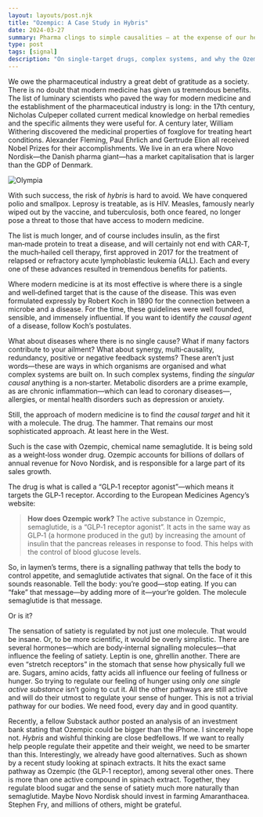 ```yaml
---
layout: layouts/post.njk
title: "Ozempic: A Case Study in Hybris"
date: 2024-03-27
summary: Pharma clings to simple causalities — at the expense of our health.
type: post
tags: [signal]
description: "On single-target drugs, complex systems, and why the Ozempic narrative risks oversimplifying biology."
---
```


We owe the pharmaceutical industry a great debt of gratitude as a society. There is no doubt that modern medicine has given us tremendous benefits. The list of luminary scientists who paved the way for modern medicine and the establishment of the pharmaceutical industry is long: in the 17th century, Nicholas Culpeper collated current medical knowledge on herbal remedies and the specific ailments they were useful for. A century later, William Withering discovered the medicinal properties of foxglove for treating heart conditions. Alexander Fleming, Paul Ehrlich and Gertrude Elion all received Nobel Prizes for their accomplishments. We live in an era where Novo Nordisk—the Danish pharma giant—has a market capitalisation that is larger than the GDP of Denmark.


![Olympia](/images/olympia.jpg)


With such success, the risk of *hybris* is hard to avoid. We have conquered polio and smallpox. Leprosy is treatable, as is HIV. Measles, famously nearly wiped out by the vaccine, and tuberculosis, both once feared, no longer pose a threat to those that have access to modern medicine.

The list is much longer, and of course includes insulin, as the first man‑made protein to treat a disease, and will certainly not end with CAR‑T, the much‑hailed cell therapy, first approved in 2017 for the treatment of relapsed or refractory acute lymphoblastic leukemia (ALL). Each and every one of these advances resulted in tremendous benefits for patients.

Where modern medicine is at its most effective is where there is a single and well‑defined target that is the cause of the disease. This was even formulated expressly by Robert Koch in 1890 for the connection between a microbe and a disease. For the time, these guidelines were well founded, sensible, and immensely influential. If you want to identify *the causal agent* of a disease, follow Koch’s postulates.

What about diseases where there is no single cause? What if many factors contribute to your ailment? What about synergy, multi‑causality, redundancy, positive or negative feedback systems? These aren’t just words—these are ways in which organisms are organised and what complex systems are built on. In such complex systems, finding *the singular causal* anything is a non‑starter. Metabolic disorders are a prime example, as are chronic inflammation—which can lead to coronary diseases—, allergies, or mental health disorders such as depression or anxiety.

Still, the approach of modern medicine is to find *the causal target* and hit it with a molecule. The drug. The hammer. That remains our most sophisticated approach. At least here in the West.

Such is the case with Ozempic, chemical name semaglutide. It is being sold as a weight‑loss wonder drug. Ozempic accounts for billions of dollars of annual revenue for Novo Nordisk, and is responsible for a large part of its sales growth.

The drug is what is called a “GLP‑1 receptor agonist”—which means it targets the GLP‑1 receptor. According to the European Medicines Agency’s website:

> **How does Ozempic work?** The active substance in Ozempic, semaglutide, is a “GLP‑1 receptor agonist”. It acts in the same way as GLP‑1 (a hormone produced in the gut) by increasing the amount of insulin that the pancreas releases in response to food. This helps with the control of blood glucose levels.

So, in laymen’s terms, there is a signalling pathway that tells the body to control appetite, and semaglutide activates that signal. On the face of it this sounds reasonable. Tell the body: you’re good—stop eating. If you can “fake” that message—by adding more of it—your’re golden. The molecule semaglutide is that message.

Or is it?

The sensation of satiety is regulated by not just one molecule. That would be insane. Or, to be more scientific, it would be overly simplistic. There are several hormones—which are body‑internal signalling molecules—that influence the feeling of satiety. Leptin is one, ghrellin another. There are even “stretch receptors” in the stomach that sense how physically full we are. Sugars, amino acids, fatty acids all influence our feeling of fullness or hunger. So trying to regulate our feeling of hunger using only *one single active substance* isn’t going to cut it. All the other pathways are still active and will do their utmost to regulate your sense of hunger. This is not a trivial pathway for our bodies. We need food, every day and in good quantity.

Recently, a fellow Substack author posted an analysis of an investment bank stating that Ozempic could be bigger than the iPhone. I sincerely hope not. *Hybris* and wishful thinking are close bedfellows. If we want to really help people regulate their appetite and their weight, we need to be smarter than this. Interestingly, we already have good alternatives. Such as shown by a recent study looking at spinach extracts. It hits the exact same pathway as Ozempic (the GLP‑1 receptor), among several other ones. There is more than one active compound in spinach extract. Together, they regulate blood sugar and the sense of satiety much more naturally than semaglutide. Maybe Novo Nordisk should invest in farming Amaranthacea. Stephen Fry, and millions of others, might be grateful.
